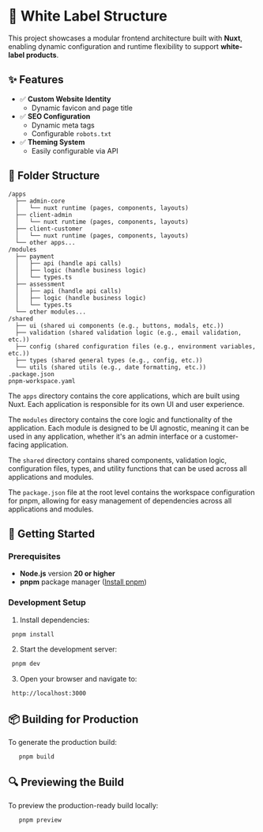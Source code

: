 # 🧩 White Label Structure

This project showcases a modular frontend architecture built with **Nuxt**, enabling dynamic configuration and runtime flexibility to support **white-label products**.

## ✨ Features

- ✅ **Custom Website Identity**
  - Dynamic favicon and page title
- ✅ **SEO Configuration**
  - Dynamic meta tags
  - Configurable `robots.txt`
- ✅ **Theming System**
  - Easily configurable via API

## 📂 Folder Structure

```plaintext
/apps
  ├── admin-core
  │   └── nuxt runtime (pages, components, layouts)
  ├── client-admin
  │   └── nuxt runtime (pages, components, layouts)
  ├── client-customer
  │   └── nuxt runtime (pages, components, layouts)
  └── other apps...
/modules
  ├── payment
  │   ├── api (handle api calls)
  │   ├── logic (handle business logic)
  │   └── types.ts
  ├── assessment
  │   ├── api (handle api calls)
  │   ├── logic (handle business logic)
  │   └── types.ts
  └── other modules...
/shared
  ├── ui (shared ui components (e.g., buttons, modals, etc.))
  ├── validation (shared validation logic (e.g., email validation, etc.))
  ├── config (shared configuration files (e.g., environment variables, etc.))
  ├── types (shared general types (e.g., config, etc.))
  └── utils (shared utils (e.g., date formatting, etc.))
.package.json
pnpm-workspace.yaml
```

The `apps` directory contains the core applications, which are built using Nuxt. Each application is responsible for its own UI and user experience.

The `modules` directory contains the core logic and functionality of the application. Each module is designed to be UI agnostic, meaning it can be used in any application, whether it's an admin interface or a customer-facing application.

The `shared` directory contains shared components, validation logic, configuration files, types, and utility functions that can be used across all applications and modules.

The `package.json` file at the root level contains the workspace configuration for pnpm, allowing for easy management of dependencies across all applications and modules.

## 🚀 Getting Started

### Prerequisites

- **Node.js** version **20 or higher**
- **pnpm** package manager ([Install pnpm](https://pnpm.io))

### Development Setup

1. Install dependencies:
  ```bash
   pnpm install
  ```
2. Start the development server:
  ```bash
   pnpm dev
  ```
3. Open your browser and navigate to:
  ```bash
   http://localhost:3000
  ```

## 📦 Building for Production

To generate the production build:

```bash
   pnpm build
```

## 🔍 Previewing the Build

To preview the production-ready build locally:

```bash
   pnpm preview
```
